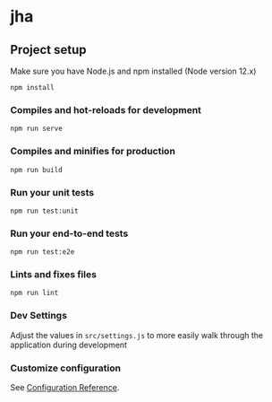 # jha

## Project setup
Make sure you have Node.js and npm installed (Node version 12.x)

```
npm install
```

### Compiles and hot-reloads for development
```
npm run serve
```

### Compiles and minifies for production
```
npm run build
```

### Run your unit tests
```
npm run test:unit
```

### Run your end-to-end tests
```
npm run test:e2e
```

### Lints and fixes files
```
npm run lint
```

### Dev Settings
Adjust the values in `src/settings.js` to more easily walk through the application during development

### Customize configuration
See [Configuration Reference](https://cli.vuejs.org/config/).
